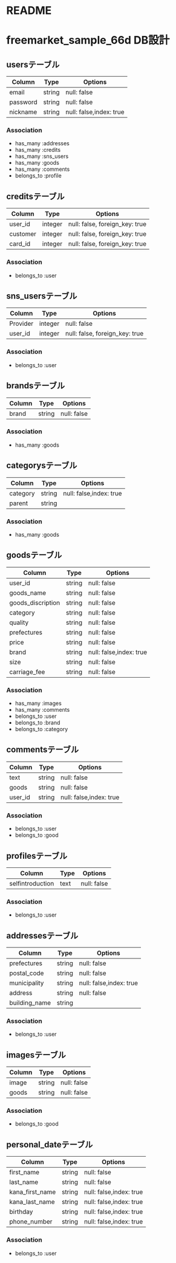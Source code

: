 # README

# freemarket_sample_66d DB設計
## usersテーブル
|Column|Type|Options|
|------|----|-------|
|email|string|null: false|
|password|string|null: false|
|nickname|string|null: false,index: true|
### Association
- has_many :addresses
- has_many :credits
- has_many :sns_users
- has_many :goods
- has_many :comments
- belongs_to :profile

## creditsテーブル
|Column|Type|Options|
|------|----|-------|
|user_id|integer|null: false, foreign_key: true|
|customer|integer|null: false, foreign_key: true|
|card_id|integer|null: false, foreign_key: true|
### Association
- belongs_to :user

## sns_usersテーブル
|Column|Type|Options|
|------|----|-------|
|Provider|integer|null: false|
|user_id|integer|null: false, foreign_key: true|
### Association
- belongs_to :user

## brandsテーブル
|Column|Type|Options|
|------|----|-------|
|brand|string|null: false|
### Association
- has_many :goods

## categorysテーブル
|Column|Type|Options|
|------|----|-------|
|category|string|null: false,index: true|
|parent|string||
### Association
- has_many :goods

## goodsテーブル
|Column|Type|Options|
|------|----|-------|
|user_id|string|null: false|
|goods_name|string|null: false|
|goods_discription|string|null: false|
|category|string|null: false|
|quality|string|null: false|
|prefectures|string|null: false|
|price|string|null: false|
|brand|string|null: false,index: true|
|size|string|null: false|
|carriage_fee|string|null: false|
### Association
- has_many :images
- has_many :comments
- belongs_to :user
- belongs_to :brand
- belongs_to :category

## commentsテーブル
|Column|Type|Options|
|------|----|-------|
|text|string|null: false|
|goods|string|null: false|
|user_id|string|null: false,index: true|
### Association
- belongs_to :user
- belongs_to :good

## profilesテーブル
|Column|Type|Options|
|------|----|-------|
|selfintroduction|text|null: false|
### Association
- belongs_to :user

## addressesテーブル
|Column|Type|Options|
|------|----|-------|
|prefectures|string|null: false|
|postal_code|string|null: false|
|municipality|string|null: false,index: true|
|address|string|null: false|
|building_name|string||
### Association
- belongs_to :user

## imagesテーブル
|Column|Type|Options|
|------|----|-------|
|image|string|null: false|
|goods|string|null: false|
### Association
- belongs_to :good

## personal_dateテーブル
|Column|Type|Options|
|------|----|-------|
|first_name|string|null: false|
|last_name|string|null: false|
|kana_first_name|string|null: false,index: true|
|kana_last_name|string|null: false,index: true|
|birthday|string|null: false,index: true|
|phone_number|string|null: false,index: true|
### Association
- belongs_to :user

